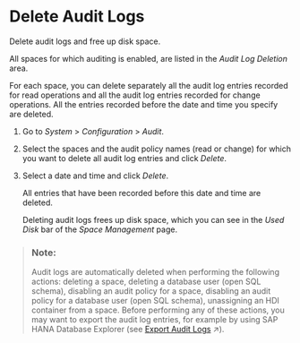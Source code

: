 <!-- loio589fa4251db74fb7955eeee5d86fc25c -->

# Delete Audit Logs

Delete audit logs and free up disk space.

All spaces for which auditing is enabled, are listed in the *Audit Log Deletion* area.

For each space, you can delete separately all the audit log entries recorded for read operations and all the audit log entries recorded for change operations. All the entries recorded before the date and time you specify are deleted.

1.  Go to *System* \> *Configuration* \> *Audit*.

2.  Select the spaces and the audit policy names \(read or change\) for which you want to delete all audit log entries and click *Delete*.

3.  Select a date and time and click *Delete*.

    All entries that have been recorded before this date and time are deleted.

    Deleting audit logs frees up disk space, which you can see in the *Used Disk* bar of the *Space Management* page.


> ### Note:  
> Audit logs are automatically deleted when performing the following actions: deleting a space, deleting a database user \(open SQL schema\), disabling an audit policy for a space, disabling an audit policy for a database user \(open SQL schema\), unassigning an HDI container from a space. Before performing any of these actions, you may want to export the audit log entries, for example by using SAP HANA Database Explorer \(see [Export Audit Logs](https://help.sap.com/viewer/9f36ca35bc6145e4acdef6b4d852d560/internal/en-US/0c5dc64a1c684edcb8ab03290d683bc9.html "You can export audit log entries before they are deleted.") :arrow_upper_right:\).

